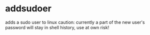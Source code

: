 # addsudoer
adds a sudo user to linux
caution: currently a part of the new user's password will stay in shell history, use at own risk!
